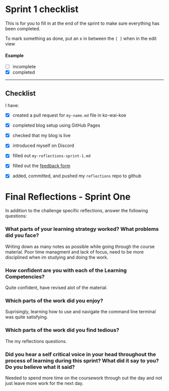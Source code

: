 # Sprint 1 checklist

This is for you to fill in at the end of the sprint to make sure everything has been completed.

To mark something as done, put an x in between the `[ ]` when in the edit view

#### Example
- [ ] incomplete
- [x] completed

---

## Checklist
I have:
- [x] created a pull request for `my-name.md` file in ko-wai-koe
- [x] completed blog setup using GitHub Pages 
- [x] checked that my blog is live
- [x] introduced myself on Discord
- [x] filled out `my-reflections-sprint-1.md`
- [x] filled out the [feedback form](https://docs.google.com/forms/d/e/1FAIpQLSf-V89vyeUWJjQzDAk6bVlP2kyZAFx_3wBtiWTl3J54_QVodQ/viewform)
- [x] added, committed, and pushed my `reflections` repo to github


# Final Reflections - Sprint One 

In addition to the challenge specific reflections, answer the following questions:

### What parts of your learning strategy worked? What problems did you face?

Writing down as many notes as possible while going through the course material. 
Poor time managment and lack of focus, need to be more disciplined when im studying and doing the work. 

### How confident are you with each of the Learning Competencies?

Quite confident, have revised alot of the material.

### Which parts of the work did you enjoy?

Suprisingly, learning how to use and navigate the command line terminal was quite satisfying.

### Which parts of the work did you find tedious?

The my reflections questions.

### Did you hear a self critical voice in your head throughout the process of learning during this sprint? What did it say to you? Do you believe what it said?

Needed to spend more time on the coursework through out the day and not just leave more work for the next day.
